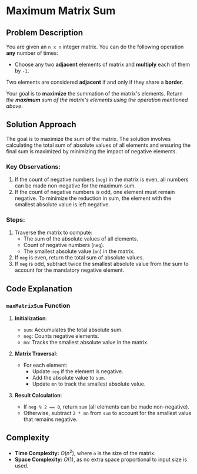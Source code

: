 # Maximum Matrix Sum

## Problem Description

You are given an `n x n` integer matrix. You can do the following operation **any** number of times:

- Choose any two **adjacent** elements of matrix and **multiply** each of them by `-1`.
  
Two elements are considered **adjacent** if and only if they share a **border**.

Your goal is to **maximize** the summation of the matrix's elements. Return *the **maximum** sum of the matrix's elements using the operation mentioned above*.

## Solution Approach

The goal is to maximize the sum of the matrix. The solution involves calculating the total sum of absolute values of all elements and ensuring the final sum is maximized by minimizing the impact of negative elements.

### Key Observations:

1. If the count of negative numbers (`neg`) in the matrix is even, all numbers can be made non-negative for the maximum sum.
2. If the count of negative numbers is odd, one element must remain negative. To minimize the reduction in sum, the element with the smallest absolute value is left negative.

### Steps:

1. Traverse the matrix to compute:
   - The sum of the absolute values of all elements.
   - Count of negative numbers (`neg`).
   - The smallest absolute value (`mn`) in the matrix.
2. If `neg` is even, return the total sum of absolute values.
3. If `neg` is odd, subtract twice the smallest absolute value from the sum to account for the mandatory negative element.

## Code Explanation

### `maxMatrixSum` Function

1. **Initialization**:
   - `sum`: Accumulates the total absolute sum.
   - `neg`: Counts negative elements.
   - `mn`: Tracks the smallest absolute value in the matrix.

2. **Matrix Traversal**:
   - For each element:
     - Update `neg` if the element is negative.
     - Add the absolute value to `sum`.
     - Update `mn` to track the smallest absolute value.

3. **Result Calculation**:
   - If `neg % 2 == 0`, return `sum` (all elements can be made non-negative).
   - Otherwise, subtract `2 * mn` from `sum` to account for the smallest value that remains negative.

## Complexity

- **Time Complexity:** $O(n^2)$, where `n` is the size of the matrix.
- **Space Complexity:** $O(1)$, as no extra space proportional to input size is used.
